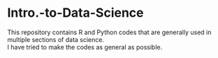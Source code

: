 # Intro.-to-Data-Science
This repository contains R and Python codes that are generally used in multiple sections of data science. <br>
I have tried to make the codes as general as possible.
